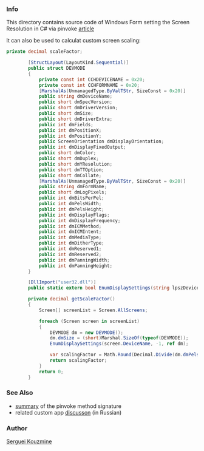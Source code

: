 ### Info

This directory contains source code of Windows Form setting the Screen Resolution in C# via pinvoke [article](https://www.codeproject.com/Articles/6810/Dynamic-Screen-Resolution)


It can also be used to calculat custom screen scaling:

```c#
private decimal scaleFactor;

        [StructLayout(LayoutKind.Sequential)]
        public struct DEVMODE
        {
            private const int CCHDEVICENAME = 0x20;
            private const int CCHFORMNAME = 0x20;
            [MarshalAs(UnmanagedType.ByValTStr, SizeConst = 0x20)]
            public string dmDeviceName;
            public short dmSpecVersion;
            public short dmDriverVersion;
            public short dmSize;
            public short dmDriverExtra;
            public int dmFields;
            public int dmPositionX;
            public int dmPositionY;
            public ScreenOrientation dmDisplayOrientation;
            public int dmDisplayFixedOutput;
            public short dmColor;
            public short dmDuplex;
            public short dmYResolution;
            public short dmTTOption;
            public short dmCollate;
            [MarshalAs(UnmanagedType.ByValTStr, SizeConst = 0x20)]
            public string dmFormName;
            public short dmLogPixels;
            public int dmBitsPerPel;
            public int dmPelsWidth;
            public int dmPelsHeight;
            public int dmDisplayFlags;
            public int dmDisplayFrequency;
            public int dmICMMethod;
            public int dmICMIntent;
            public int dmMediaType;
            public int dmDitherType;
            public int dmReserved1;
            public int dmReserved2;
            public int dmPanningWidth;
            public int dmPanningHeight;
        }

        [DllImport("user32.dll")]
        public static extern bool EnumDisplaySettings(string lpszDeviceName, int iModeNum, ref DEVMODE lpDevMode);

        private decimal getScaleFactor()
        {
            Screen[] screenList = Screen.AllScreens;

            foreach (Screen screen in screenList)
            {
                DEVMODE dm = new DEVMODE();
                dm.dmSize = (short)Marshal.SizeOf(typeof(DEVMODE));
                EnumDisplaySettings(screen.DeviceName, -1, ref dm);

                var scalingFactor = Math.Round(Decimal.Divide(dm.dmPelsWidth, screen.Bounds.Width), 2);
                return scalingFactor;         
            }        
            return 0;
        }
```

### See Also

   * [summary](https://www.pinvoke.net/default.aspx/user32.enumdisplaysettings) of the pinvoke method signature
   * related custom app [discusson](https://qna.habr.com/q/1104754?e=12241858) (in Russian)

### Author
[Serguei Kouzmine](kouzmine_serguei@yahoo.com)
